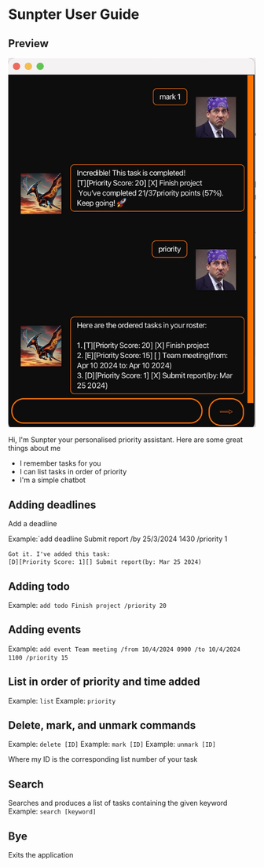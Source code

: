 # Sunpter User Guide

## Preview 

![Preview](https://github.com/sunpterodactyl/ip/blob/master/docs/Ui.png)

Hi, I'm Sunpter your personalised priority assistant. Here are some great things about me 
- I remember tasks for you
- I can list tasks in order of priority
- I'm a simple chatbot  

## Adding deadlines

Add a deadline 

Example:`add deadline Submit report /by 25/3/2024 1430 /priority 1

```
Got it. I've added this task:
[D][Priority Score: 1][] Submit report(by: Mar 25 2024)
```

## Adding todo

Example: `add todo Finish project /priority 20`

## Adding events 

Example: `add event Team meeting /from 10/4/2024 0900 /to 10/4/2024 1100 /priority 15`

## List in order of priority and time added 
Example: `list`
Example: `priority`

## Delete, mark, and unmark commands 
Example: `delete [ID]`
Example: `mark [ID]`
Example: `unmark [ID]`

Where my ID is the corresponding list number of your task 
## Search 
Searches and produces a list of tasks containing the given keyword
Example: `search [keyword]`

## Bye
Exits the application
